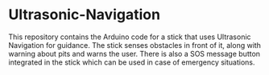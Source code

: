 # Ultrasonic-Navigation
This repository contains the Arduino code for a stick that uses Ultrasonic Navigation for guidance. The stick senses obstacles in front of it, along with warning about pits and warns the user. There is also a SOS message button integrated in the stick which can be used in case of emergency situations.
